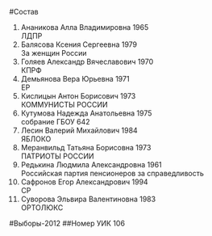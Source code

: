 #Состав
1. Ананикова Алла Владимировна 1965   
    ЛДПР
2. Балясова Ксения Сергеевна 1979   
    За женщин России
3. Голяев Александр Вячеславович 1970   
    КПРФ
4. Демьянова Вера Юрьевна 1971   
    ЕР
5. Кислицын Антон Борисович 1973   
    КОММУНИСТЫ РОССИИ
6. Кутумова Надежда Анатольевна 1975   
    собрание ГБОУ 642
7. Лесин Валерий Михайлович 1984   
    ЯБЛОКО
8. Меранвильд Татьяна Борисовна 1973   
    ПАТРИОТЫ РОССИИ
9. Редькина Людмила Александровна 1961   
    Российская партия пенсионеров за справедливость
10. Сафронов Егор Александрович 1994   
    СР
11. Суворова Эльвира Валентиновна 1983   
    ОРТОЛЮКС

#Выборы-2012
##Номер УИК
106